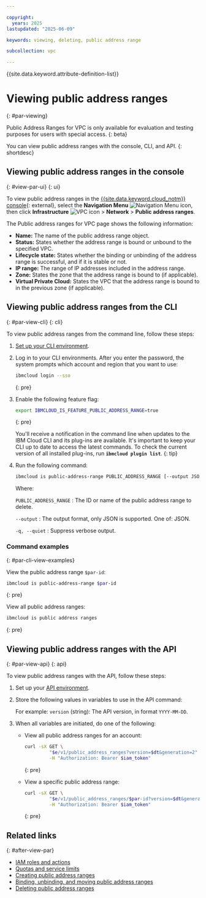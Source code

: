 ```yaml
---

copyright:
  years: 2025
lastupdated: "2025-06-09"

keywords: viewing, deleting, public address range

subcollection: vpc

---
```


{{site.data.keyword.attribute-definition-list}}

# Viewing public address ranges
{: #par-viewing}

Public Address Ranges for VPC is only available for evaluation and testing purposes for users with special access.
{: beta}

You can view public address ranges with the console, CLI, and API.
{: shortdesc}

## Viewing public address ranges in the console
{: #view-par-ui}
{: ui}

To view public address ranges in the [{{site.data.keyword.cloud_notm}} console](/login){: external}, select the **Navigation Menu** ![Navigation Menu icon](../icons/icon_hamburger.svg), then click **Infrastructure** ![VPC icon](../../icons/vpc.svg) > **Network** > **Public address ranges**.

The Public address ranges for VPC page shows the following information:

- **Name:** The name of the public address range object.
- **Status:** States whether the address range is bound or unbound to the specified VPC.
- **Lifecycle state:** States whether the binding or unbinding of the address range is successful, and if it is stable or not.
- **IP range:** The range of IP addresses included in the address range.
- **Zone:** States the zone that the address range is bound to (if applicable).
- **Virtual Private Cloud:** States the VPC that the address range is bound to in the previous zone (if applicable).

## Viewing public address ranges from the CLI
{: #par-view-cli}
{: cli}

To view public address ranges from the command line, follow these steps:

1. [Set up your CLI environment](/docs/vpc?topic=vpc-set-up-environment&interface=cli).
1. Log in to your CLI environments. After you enter the password, the system prompts which account and region that you want to use:

   ```sh
   ibmcloud login --sso
   ```
   {: pre}

1. Enable the following feature flag:

   ```sh
   export IBMCLOUD_IS_FEATURE_PUBLIC_ADDRESS_RANGE=true
   ```
   {: pre}

   You'll receive a notification in the command line when updates to the IBM Cloud CLI and its plug-ins are available. It's important to keep your CLI up to date to access the latest commands. To check the current version of all installed plug-ins, run **`ibmcloud plugin list`**.
   {: tip}

1. Run the following command:

   ```sh
   ibmcloud is public-address-range PUBLIC_ADDRESS_RANGE [--output JSON] [-q, --quiet]
   ```

   Where:

   `PUBLIC_ADDRESS_RANGE`
   :   The ID or name of the public address range to delete.

   `--output`
   :   The output format, only JSON is supported. One of: JSON.

   `-q, --quiet`
   :   Suppress verbose output.

### Command examples
{: #par-cli-view-examples}

View the public address range `$par-id`:

```sh
ibmcloud is public-address-range $par-id
```
{: pre}

View all public address ranges:

```sh
ibmcloud is public address ranges
```
{: pre}

## Viewing public address ranges with the API
{: #par-view-api}
{: api}

To view public address ranges with the API, follow these steps:

1. Set up your [API environment](/docs/vpc?topic=vpc-set-up-environment#api-prerequisites-setup).
1. Store the following values in variables to use in the API command:

   For example: `version` (string): The API version, in format `YYYY-MM-DD`.

1. When all variables are initiated, do one of the following:

   * View all public address ranges for an account:

      ```sh
      curl -sX GET \
               "$e/v1/public_address_ranges?version=$dt&generation=2" \
               -H "Authorization: Bearer $iam_token"
      ```
      {: pre}

   * View a specific public address range:

      ```sh
      curl -sX GET \
               "$e/v1/public_address_ranges/$par-id?version=$dt&generation=2" \
               -H "Authorization: Bearer $iam_token"
      ```
      {: pre}

## Related links
{: #after-view-par}

- [IAM roles and actions](/docs/vpc?topic=vpc-about-par#par-access-management)
- [Quotas and service limits](/docs/vpc?topic=vpc-quotas#par-quotas)
- [Creating public address ranges](/docs/vpc?topic=vpc-par-creating&interface=ui)
- [Binding, unbinding, and moving public address ranges](/docs/vpc?topic=vpc-par-unbinding-binding&interface=ui)
- [Deleting public address ranges](/docs/vpc?topic=vpc-par-deleting&interface=ui)
